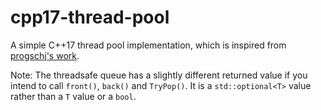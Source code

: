 # cpp17-thread-pool
A simple C++17 thread pool implementation, which is inspired from [progschj's work](https://github.com/progschj).

Note: The threadsafe queue has a slightly different returned value if you intend to call `front()`, `back()` and `TryPop()`. It is a `std::optional<T>` value rather than a `T` value or a `bool`.

